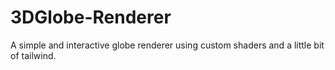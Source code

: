 # 3DGlobe-Renderer
A simple and interactive globe renderer using custom shaders and a little bit of tailwind.
